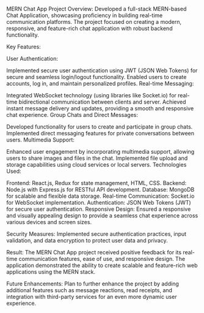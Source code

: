 MERN Chat App Project
Overview:
Developed a full-stack MERN-based Chat Application, showcasing proficiency in building real-time communication platforms. The project focused on creating a modern, responsive, and feature-rich chat application with robust backend functionality.

Key Features:

User Authentication:

Implemented secure user authentication using JWT (JSON Web Tokens) for secure and seamless login/logout functionality.
Enabled users to create accounts, log in, and maintain personalized profiles.
Real-time Messaging:

Integrated WebSocket technology (using libraries like Socket.io) for real-time bidirectional communication between clients and server.
Achieved instant message delivery and updates, providing a smooth and responsive chat experience.
Group Chats and Direct Messages:

Developed functionality for users to create and participate in group chats.
Implemented direct messaging features for private conversations between users.
Multimedia Support:

Enhanced user engagement by incorporating multimedia support, allowing users to share images and files in the chat.
Implemented file upload and storage capabilities using cloud services or local servers.
Technologies Used:

Frontend: React.js, Redux for state management, HTML, CSS.
Backend: Node.js with Express.js for RESTful API development.
Database: MongoDB for scalable and flexible data storage.
Real-time Communication: Socket.io for WebSocket implementation.
Authentication: JSON Web Tokens (JWT) for secure user authentication.
Responsive Design:
Ensured a responsive and visually appealing design to provide a seamless chat experience across various devices and screen sizes.

Security Measures:
Implemented secure authentication practices, input validation, and data encryption to protect user data and privacy.

Result:
The MERN Chat App project received positive feedback for its real-time communication features, ease of use, and responsive design. The application demonstrated the ability to create scalable and feature-rich web applications using the MERN stack.

Future Enhancements:
Plan to further enhance the project by adding additional features such as message reactions, read receipts, and integration with third-party services for an even more dynamic user experience.
